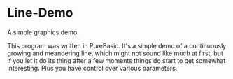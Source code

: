 # Line-Demo
 A simple graphics demo.

This program was written in PureBasic.  It's a simple demo of a continuously growing and meandering line, which might not sound like much at first, but if you let it do its thing after a few moments things do start to get somewhat interesting.  Plus you have control over various parameters.